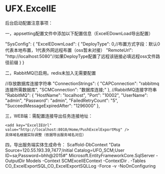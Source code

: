 # UFX.ExcelIE


后台启动配置注意事项：

  一，appsetting配置文件中添加以下配置信息（ExcelEDownLoad导出配置）
  
  "SysConfig": {
    "ExcelEDownLoad": {
      "DeployType": 0,//布置方式字段：默认0代表本地布置，1代表外网远程布置（oss暂未对接）
      "RemoteUrl": "http://localhost:5080"//如果DeployType配置了远程该链接必填远程oss文件路径前缀
    }
  }
  
  二，RabbitMQ已启用。redis未加入无需要配置

  //存放数据库连接字符串
  "ConnectionStrings": {
    "CAPConnection": "rabbitmq连接所需数据库",
    "SCMConnection": "数据库连接;"
  },
  //RabbitMQ连接字符串
  "RabbitMQ": {
    "HostName": "localhost",
    "Port": "10002",
    "UserName": "admin",
    "Password": "admin",
    "FailedRetryCount": "5",
    "SucceedMessageExpiredAfter": "1296000"
  },
  
  三，WEB端：需配置连接导出任务连接地址：

    <add key="ExcelIEUrl" value="http://localhost:8010/Home/PushExcelExportMsg" />
    具体域名根据实际调整（依据导出服务域名对应）
  四，导出服务端实体生成命令：
    Scaffold-DbContext "Data Source=120.55.193.39,7477;Initial Catalog=UFO_SCM;User ID=sa;Password=bhh@2015#" Microsoft.EntityFrameworkCore.SqlServer -OutputDir Models -Context SCMExcelIEContext -ContextDir .  -Tables CO_ExcelExportSQL,CO_ExcelExportSQLLog -Force -v -NoOnConfiguring
